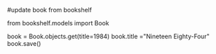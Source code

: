 #update book from bookshelf

from bookshelf.models import Book

book = Book.objects.get(title=1984)
book.title ="Nineteen Eighty-Four"
book.save()